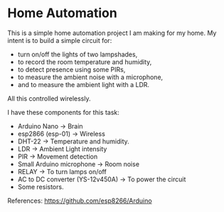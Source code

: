 # Home Automation

This is a simple home automation project I am making for my home.
My intent is to build a simple circuit for: 
* turn on/off the lights of two lampshades, 
* to record the room temperature and humidity, 
* to detect presence using some PIRs, 
* to measure the ambient noise with a microphone,
* and to measure the ambient light with a LDR.

All this controlled wirelessly.

I have these components for this task:
* Arduino Nano -> Brain
* esp2866 (esp-01) -> Wireless
* DHT-22 -> Temperature and humidity. 
* LDR -> Ambient Light intensity 
* PIR -> Movement detection
* Small Arduino microphone -> Room noise 
* RELAY -> To turn lamps on/off
* AC to DC converter (YS-12v450A) -> To power the circuit
* Some resistors.

References:
https://github.com/esp8266/Arduino

